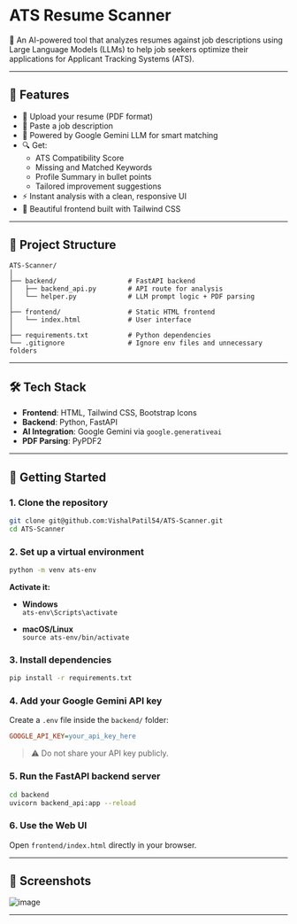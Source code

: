 

# ATS Resume Scanner

🚀 An AI-powered tool that analyzes resumes against job descriptions using Large Language Models (LLMs) to help job seekers optimize their applications for Applicant Tracking Systems (ATS).

---

## 🧠 Features

- 📄 Upload your resume (PDF format)
- 📝 Paste a job description
- 🤖 Powered by Google Gemini LLM for smart matching
- 🔍 Get:
  - ATS Compatibility Score
  - Missing and Matched Keywords
  - Profile Summary in bullet points
  - Tailored improvement suggestions
- ⚡ Instant analysis with a clean, responsive UI
- 🎨 Beautiful frontend built with Tailwind CSS

---

## 📁 Project Structure

```
ATS-Scanner/
│
├── backend/                  # FastAPI backend
│   ├── backend_api.py        # API route for analysis
│   └── helper.py             # LLM prompt logic + PDF parsing
│
├── frontend/                 # Static HTML frontend
│   └── index.html            # User interface
│
├── requirements.txt          # Python dependencies
└── .gitignore                # Ignore env files and unnecessary folders
```

---

## 🛠 Tech Stack

- **Frontend**: HTML, Tailwind CSS, Bootstrap Icons
- **Backend**: Python, FastAPI
- **AI Integration**: Google Gemini via `google.generativeai`
- **PDF Parsing**: PyPDF2

---

## 🚀 Getting Started

### 1. Clone the repository

```bash
git clone git@github.com:VishalPatil54/ATS-Scanner.git
cd ATS-Scanner
```

### 2. Set up a virtual environment

```bash
python -m venv ats-env
```

**Activate it:**

- **Windows**  
  `ats-env\Scripts\activate`

- **macOS/Linux**  
  `source ats-env/bin/activate`

### 3. Install dependencies

```bash
pip install -r requirements.txt
```

### 4. Add your Google Gemini API key

Create a `.env` file inside the `backend/` folder:

```ini
GOOGLE_API_KEY=your_api_key_here
```

> ⚠️ Do not share your API key publicly.

### 5. Run the FastAPI backend server

```bash
cd backend
uvicorn backend_api:app --reload
```

### 6. Use the Web UI

Open `frontend/index.html` directly in your browser.

---

## 📸 Screenshots

![image](https://github.com/user-attachments/assets/6ee23bfc-617e-43ec-af1f-5acf47b2c82a)



---

